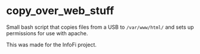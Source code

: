 # copy_over_web_stuff

Small bash script that copies files from a USB to `/var/www/html/` and sets up permissions for use with apache.

This was made for the InfoFi project.